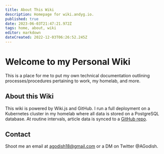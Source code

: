 ```yaml
---
title: About This Wiki
description: Homepage for wiki.andyg.io.
published: true
date: 2023-06-03T21:47:21.972Z
tags: home, about, wiki
editor: markdown
dateCreated: 2022-12-03T06:26:52.245Z
---
```


# Welcome to my Personal Wiki

This is a place for me to put my own technical documentation outlining processes/procedures pertaining to work, my homelab, and more. 

## About this Wiki

This wiki is powered by Wiki.js and GitHub. I run a full deployment on a Kubernetes cluster in my homelab where all data is stored on a PostgreSQL database. At routine intervals, article data is synced to a [GitHub repo](https://github.com/andygodish/wikijs-storage/tree/main). 

## Contact

Shoot me an email at agodish18@gmail.com or a DM on Twitter @AGodish.
